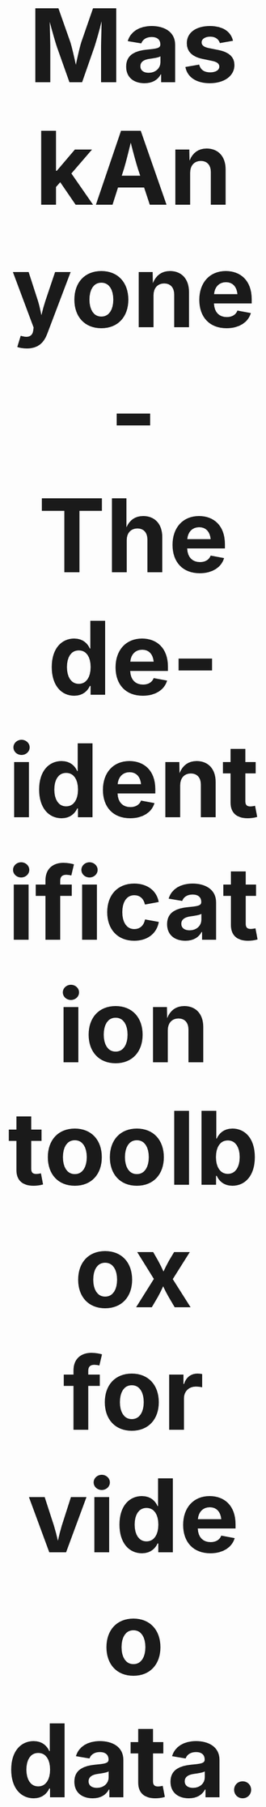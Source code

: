 <h1 align="center" style=font-size:200px>MaskAnyone - The de-identification toolbox for video data.</h1>

<a name="overview"></a>
## Overview

MaskAnyone is a **de-identification toolbox for videos** that allows you to remove personal identifiable information from videos, while at the same time preserving utility. It provides a variety of algorithms that allows you to **anonymize videos** (video & audio) with just a few clicks. Anonymization algorithms can be selected and combined depending on what aspects of utility should be preserved and which computational resources are available.

MaskAnyone is a docker-packaged modern web app that is built with React, MaterialUI, FastAPI and PostgreSQL. It is designed to be easily extensible with new algorithms and to be scalable with multiple docker workers. It is also designed to be easily usable by non-technical users.

**An overview of exemplary results including videos can be found in the `/results` folder.**

### Demo
<table>
  <tr>
    <td><img src="./results/BodyHiding.png" width="100%"> Hiding the complete body for scenarios in which the body is considered to reveal PII</td>
    <td><img src="./results/FaceHiding.png" width="100%"> Hiding only the face for scenarios in which only the face is considered relevant for privacy preservation</td>
    
  </tr>
</table>

<table>
  <tr>
    <td><td><img src="./results/Contours.png" width="100%"> Contour/Edge detection with different levels of details</td></td>
  </tr>
</table>

<table>
  <tr>
    <td><img src="./results/Blendshapes.png" width="100%"> Blendshapes based facial 3D character</td>
    <td><img src="./results/3DSkeleton.png" width="100%">  MediaPipe based 3D Skeleton</td>
    <td><img src="./results/blender.png" width="100%"> Skeleton mapped to rig and rendered in Blender</td>
  </tr>
</table>


<table>
  <tr>
    <td><img src="./results/MediaPipe.png" width="100%"> MediaPipe based results with different levels of detail for kinematic analysis</td>
    <td><img src="./results/FaceSwap.png" width="100%"> FaceSwapping for facial expression capture</td>
  </tr>
</table>



_This Project is the result of the 2023 Mastersproject at the "Intelligent Systems Group" at the Hasso Plattner Institute._


<a name="features"></a>
## Features

<table>
  <thead>
    <tr>
      <th>✨</th>
      <th>Feature</th>
    </tr>
  </thead>
  <tbody>
    <tr>
      <td>✅</td>
      <td>Streamlined and simple to use UI</td>
    </tr>
    <tr>
      <td>📆</td>
      <td>Hiding Individuals (Blurring/Blackingout of Face or Body)</td>
    </tr>
    <tr>
      <td>📆</td>
      <td>Removal of Individuals (Background Estimation)</td>
    </tr>
     <tr>
      <td>📆</td>
      <td>Replacement of Individuals with kinematic Skeleton and Facemesh</td>
    </tr>
    <tr>
      <td>📆</td>
      <td>Monocular Video to animated 3D Skeleton</td>
    </tr>
     <tr>
      <td>📆</td>
      <td>Monocular Video to animated blender character</td>
    </tr>
     <tr>
      <td>📆</td>
      <td>Monocular Video to blendshapes facial model</td>
    </tr>
    <tr>
      <td>🤝</td>
      <td>Completely parameterizable algorithms</td>
    </tr>
    <tr>
      <td>📲</td>
      <td>Faceswapping for preserving expression</td>
    </tr>
    <tr>
      <td>❌</td>
      <td>Voice Masking (Swapping or Removal)</td>
    </tr>
    <tr>
      <td>⏱</td>
      <td>Predefined and custom presets</td>
    </tr>
    <tr>
      <td>🗓 📆</td>
      <td>Scalability with mutliple docker workers</td>
    </tr>
    <tr>
      <td>🔎</td>
      <td>Extensability trough algorithms as docker containers and json schemas.</td>
    </tr>
  </tbody>
</table>

<a name="started"></a>
## Getting Started

<a name="setup"></a>
### Installation

Follow these steps to install MaskAnoyone:

Make sure you have installed [Docker](https://docs.docker.com/get-docker/) on your system and set the appropriate permissions.
Note: Currently if you want to use MaskAnyone with all its functions, it required around 35GB of space on your computer due to a large variety of pre-trained models. If you want a more lightweight installation without faceswapping and blender exports, copy the contents from the file `docker-compose-minimal.yml` into `docker-compose.yml` and then continue to follow the installation instructions.

Open a terminal on your machine .
Clone this repository by running `git clone https://github.com/rohansaw/Privacy4MultimodalAnalysis.git` and then switch into the cloned directory and run the following commands in this directory.
If this is the first time you are running the project, this process can take a while depending on your internet connection. If your connection times out, just run the command again.

```bash
docker-compose build
docker-compose run --rm yarn yarn install
docker-compose up -d postgres
```
Wait a few seconds
```bash
docker-compose up -d
```

<a name="run"></a>
### Running the Application
Once you have installed the application, you can always start up the application with 

```bash
docker-compose up -d
```

The application will then be reachable under [https://localhost](https://localhost)

<a name="devs"></a>
## For developers

In this section we have collected some further information for developers. Please also refer to our report for further elaboration of the architecture.

<div style="text-align:center;" >
  <img src="./results/architecture.jpg" max-height="400px"> 
</div>

### Services
- Frontend: [https://localhost](https://localhost)
- Backend: [https://localhost/api/docs](https://localhost/api/docs)
- PGAdmin: [https://localhost:5433/](https://localhost:5433/) (Password: `dev`)

### Debugging
Run the application with 
```bash
docker-compose up
```
to get the live output of the applicaiton and see where it might crash.
Alternatively you can use `docker-compose logs -f` if you already started the application using the detached (`-d`) flag.

### Algorithms

**Adding a new algorithm**
1. Write your algorithm code and create an entrypoint file that accepts command line arguments as follows:
  - `--in-path` The input path of the video that should be masked.
  - `--out-path` The output path were the masked video should be written to.
  - `--backend-update-url` An url to send progress status updates to. This is used to update the progress bar in the frontend.
  - `--out-path-extra` If the algoritm produces an additional output file, this argument can be used to specify the path to that file.
  You can also further define any argument you want in the same format. The above mentioned are just system used arguments that should be present in every algorithm.

2. Package the algorithm in a docker container including all dependencies. Make sure the dockerfile copies your algorithm during build.
3. Create a new folder for the algorithm-worker under /docker/python/workers 
4. Place the dockerfile and required other files in that folder
5. Create a config file for your worker in `/workers/docker_worker/configs` with the name of that worker. It should have the following form:

```
{
    "image_name": "name", <- As in 2. 
    "run_command": "python3", <- The command that runs the algorithm in the docker container
    "entry_point": "/myalgo/run.py", <- the entrypoint of the algorithm in the docker container
    "can_send_progress_update": true, <- if the algorithm is able to send progress updates to the frontend
    "can_produce_extra_file": false, <- if the algorithm is able to produce additional output files
    "accepted_subjects": [ <- the target of the algorithm. Can be "body" or "face"
        "face"
    ],
    "argument_schema": { <- currently not used but can be used for backend validation
        "type": "object",
        "properties": {}
    }
}
```

5. Add the worker to the `docker-compose.yml`.` 
  ```my-worker-name:
    build:
      context: ./docker/python/workers/my-worker-name
    command: "python docker_worker.py " <- dont change
    env_file:
      - ./app.env <- dont change
    volumes:
      - ./workers:/app <- dont change
    environment:
      WORKER_TYPE: "name" <- as in step 2.
    depends_on:
      - python
    ```
6. Register the algorithm in workers: In `/workers/config.py` add the name of your algorithm folder as in 2. to the AVAILABLE_DOCKER_MODELS list.
7. Register the algorithm in the frontend: In `frontend/src/util/maskingMethids.ts`, add the algorithm to the maskingMethods dictionary, as the other algorithms.

```
skeleton: {
        name: "MyAlgorithmName",
        description: "Description of the algorithm",
        imagePath: 'path/to/previer/of/algorithm/result.png',
        parameterSchema: MyFormSchema, <- defines the accepted parameters as RJSF schema
        defaultValues: { <- Set default values for the parameters
            maskingModel: "mediapipe", <- maskingModel ALWAYS HAS TO BE a paramter with the name of the algorithm as in 6.
            numPoses: 1,
            confidence: 0.5,
            timeseries: false
        },
        backendFormat: {
            "body": "skeleton", <- key can be "body" or "face" and the value can be anything that is a single word descritoption of your method.
        }
    },
```

**Adapting accepted/default parameters of an algorithm**
Open `frontend/src/util/maskingMethids.ts` and find your algorithm, then adapt default paramters or the paramterSchema.

**Adding new target faces for FaceSwapping**
Add the face file (as .jpg) to `/docker/python/workers/roop/faces`. Then open `frontend/src/util/formSchemas.ts` and add the name of the file without extension to the enum in the `faceswapFormSchema` variable. Finally, run `docker-compose build` again to make the changes effective.

**Adding new voices for VoiceSwapping**
A list of pre-trained voice models can be found under: [Link](https://docs.google.com/spreadsheets/d/1tAUaQrEHYgRsm1Lvrnj14HFHDwJWl0Bd9x0QePewNco/edit#gid=1977693859). Add the code to download to `/docker/python/workers/basic_masking/scripts/download_voice_models.py` and refer to the examples of other downloads in this file. The resulting file should be saved under: `{model_base_path}/weights/modelName/model.pth` and the index file under `{model_base_path}/weights/modelName/index_file.pth`. Then add modelName to the available options in `frontend/src/util/formSchemas.ts` in the enum in the `rvcSchema` variable. Finally run `docker-compose build` to make the changes effective and to start the download of the model.

### Database

**Export Schema**
If you changed the schema of the DB please run the following command to refresh the schema dump.
This is to ensure that the DB schema dump is up-to-date for whenever someone sets up the project.
```bash
docker-compose exec postgres pg_dump --schema-only --username dev --create prototype > ./docker/postgres/docker-entrypoint-initdb.d/prototype.sql
```
You can also include the `--schema-only` parameter to omit the data in the dump.

**Reset DB**
To reset the DB to the latest schema simply run the following commands.
```bash
docker-compose down -v
docker-compose up -d postgres
```
Wait a few seconds
```bash
docker-compose up -d
```

## Status of the project
Mask Anyone was developed as a prototype showcasing different possibilities in the field of person de-identification in videos. 
While it can already produce very convincing results for a considerable subset of videos, there are still a number of issues that need to be addressed: 
- Frame Cuts (which can lead to weird effects)
- Leaky Frames (where e.g. the person could not be detected and is thus will not be masked and is  visible)
- Audio masking leads to inaudible results if multiple speakers are overlapping
- Face and Hands can not be properly detected by mediapipe if the person is farther away. (This can be fixed as soon as the new holistic model is released)

Additionally, due to the vastly different requirements of different processing methods and models, the worker pipeline 
    has also become more and more complex during the development process. As such, refactorings will be needed for additional features to retain performance, correctness and reliability.

### Making it production ready
In its current state, Mask Anyone is not ready to be deployed into production for real-world usecases. 
It has, however, been built with this eventual goal in mind. As such, the following additions will be necessary to make Mask Anyone production-ready:
- Multi-tenant support: currently, the concept of a "user" does not exist. Consequently, everything lives within the same workspace meaning that all users accessing an instance of Mask Anyone will see all the data and videos of the other users. For hosting Mask Anyone locally this is fine. However, for running Mask Anyone on a server, the concept of "users" must be introduced and any relevant data items must indiciate which user they belong to. With this addition, Mask Anyone can be used by many users simultaneously without data privacy issues.
- Introduce Authentication / Access and Identity Management
  - User-Facing: as mentioned above, there are currently no "users" and as such there is also no login-functionality. This must be added as well. Our recommendation would be to include a [Keycloak](https://www.keycloak.org/) instance in the infrastructure and use it for any authentication-related requirements. The general idea would be:
    - Set up Keycloak
    - Configure frontend to perform user login using the Keycloak service (see Keycloak documentation)
    - When triggering API requests in the frontend, send along a JWT token which identifies the user and was retrieved through the login
    - Configure the backend to validate the JWT tokens the frontend sends through the API and ensure that the user is allowed to access the requested resources (e.g. owns them)
  - Backend / Worker communication
    - As both the backend and worker services live in a controlled environment, less complicated authentication procedures are necessary. Our recommendation for this would be to simply generate a secret which the worker must send along with each request to the backend. Therefore, only those who have access to this secret will be able to finalize a worker setup to communicate with the backend
- Setup production infrastructure
  - The infrastructure currently provided is set up in a way that runs all our services in dev / debug modes. This can be inefficient and unsecure and is therefore not recommended for production
  - A separate Docker-based infrastructure should be set up and configured specifically for production deployment of Mask Anyone
  - Specifically for the frontend, please note that it must be built into a set of static files which can then be hosted by a webserver like Nginx. The infrastructure required for that is consequently much different to the dev infrastructure where the frontend is served through a node development server.
- Reducing the System Size: Currently there are lots of duplicate dependancies for the docker containers. Due to version conflicts in dependancies of some algorithms it is not possible to place them in a single container without adapting the algorithms code.
  - Introduce better staged builds to speed up installation process
  - Identify largest dependancy and possibly introduce shared dependacies where possible

### Credits
We thank the authors of different implementations we packaged in our project. Our project relies heavily on the work of

- Googles' [MediaPipe](https://github.com/google/mediapipe) for FaceMesh and Skeleton detection and Blendshape computation
- UltraLytics' [YOLOv8](https://github.com/ultralytics/ultralytics) for person detection
- Azamat Kanametov's pre-trained model for [Face Detection](https://github.com/akanametov/yolov8-face) based on the YOLOv8 architecture
- The [RVC](https://github.com/RVC-Project/Retrieval-based-Voice-Conversion-WebUI/tree/main) Project for Voice Masking
- [Blender](https://www.blender.org/) + [BlendARMocap](https://github.com/cgtinker/BlendArMocap)
- The [Roop Project](https://github.com/s0md3v/roop) and InsightFace's pretrained model for FaceSwapping
- The [HumansIn4D](https://github.com/shubham-goel/4D-Humans) Project (Not yet included in the tool)
- [MotionBert](https://github.com/Walter0807/MotionBERT) (Not yet included in the tool)

and many more.
